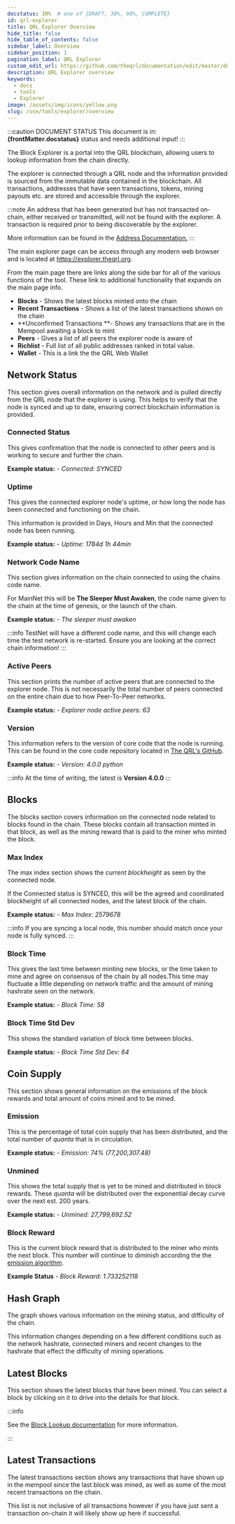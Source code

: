 ```yaml
---
docstatus: 30%  # one of {DRAFT, 30%, 90%, COMPLETE}
id: qrl-explorer
title: QRL Explorer Overview
hide_title: false
hide_table_of_contents: false
sidebar_label: Overview
sidebar_position: 1
pagination_label: QRL Explorer
custom_edit_url: https://github.com/theqrl/documentation/edit/master/docs/basics/what-is-qrl.md
description: QRL Explorer overview
keywords:
  - docs
  - tools
  - Explorer
image: /assets/img/icons/yellow.png
slug: /use/tools/explorer/overview
---
```


:::caution DOCUMENT STATUS 
<span>This document is in: <b>{frontMatter.docstatus}</b> status and needs additional input!</span>
:::

The Block Explorer is a portal into the QRL blockchain, allowing users to lookup information from the chain directly.

The explorer is connected through a QRL node and the information provided is sourced from the immutable data contained in the blockchain. All transactions, addresses that have seen transactions, tokens, mining payouts etc. are stored and accessible through the explorer. 

:::note
An address that has been generated but has not transacted on-chain, either received or transmitted, will not be found with the explorer. A transaction is required prior to being discoverable by the explorer.

More information can be found in the [Address Documentation.](/use/wallet/check-balance)
:::

The main explorer page can be access through any modern web browser and is located at https://explorer.theqrl.org. 

From the main page there are links along the side bar for all of the various functions of the tool. These link to additional functionality that expands on the main page info.

- **Blocks** - Shows the latest blocks minted onto the chain
- **Recent Transactions** - Shows a list of the latest transactions shown on the chain
- **Unconfirmed Transactions **- Shows any transactions that are in the Mempool awaiting a block to mint
- **Peers** - Gives a list of all peers the explorer node is aware of
- **Richlist** - Full list of all public addresses ranked in total value.
- **Wallet** - This is a link the the QRL Web Wallet



## Network Status

This section gives overall information on the network and is pulled directly from the QRL node that the explorer is using. This helps to verify that the node is synced and up to date, ensuring correct blockchain information is provided.


### Connected Status

This gives confirmation that the node is connected to other peers and is working to secure and further the chain. 

**Example status:** - *Connected: SYNCED*


### Uptime

This gives the connected explorer node's uptime, or how long the node has been connected and functioning on the chain.

This information is provided in Days, Hours and Min that the connected node has been running.

**Example status:** - *Uptime: 1784d 1h 44min*

### Network Code Name

This section gives information on the chain connected to using the chains code name.

For MainNet this will be **The Sleeper Must Awaken**, the code name given to the chain at the time of genesis, or the launch of the chain.

**Example status:** - *The sleeper must awaken*

:::info
TestNet will have a different code name, and this will change each time the test network is re-started. Ensure you are looking at the correct chain information!
:::


### Active Peers

This section prints the number of active peers that are connected to the explorer node. This is not necessarily the total number of peers connected on the entire chain due to how Peer-To-Peer networks.

**Example status:** - *Explorer node active peers: 63*


### Version 

This information refers to the version of core code that the node is running. This can be found in the core code repository located in [The QRL's GitHub](https://github.com/theqrl/qrl). 


**Example status:** - *Version: 4.0.0 python*

:::info
At the time of writing, the latest is **Version 4.0.0**
:::

## Blocks

The blocks section covers information on the connected node related to blocks found in the chain. These blocks contain all transaction minted in that block, as well as the mining reward that is paid to the miner who minted the block. 

### Max Index

The max index section shows the *current blockheight* as seen by the connected node. 

If the Connected status is SYNCED, this will be the agreed and coordinated blockheight of all connected nodes, and the latest block of the chain. 

**Example status:** - *Max Index: 2579678*

:::info
If you are syncing a local node, this number should match once your node is fully synced.
:::

### Block Time 

This gives the last time between minting new blocks, or the time taken to mine and agree on consensus of the chain by all nodes.This time may fluctuate a little depending on network traffic and the amount of mining hashrate seen on the network.

**Example status:** - *Block Time: 58*

### Block Time Std Dev

This shows the standard variation of block time between blocks.

**Example status:** - *Block Time Std Dev: 64*

## Coin Supply

This section shows general information on the emissions of the block rewards and total amount of coins mined and to be mined.

### Emission

This is the percentage of total coin supply that has been distributed, and the total number of $quanta$ that is in circulation.

**Example status:** - *Emission: 74% (77,200,307.48)*

### Unmined

This shows the total supply that is yet to be mined and distributed in block rewards. These $quanta$ will be distributed over the exponential decay curve over the next est. 200 years.

**Example status:** - *Unmined: 27,799,692.52*

### Block Reward

This is the current block reward that is distributed to the miner who mints the next block. This number will continue to diminish according the the [emission algorithm](/learn/qrl-emission).

**Example Status** - *Block Reward: 1.733252118*

## Hash Graph

The graph shows various information on the mining status, and difficulty of the chain.

This information changes depending on a few different conditions such as the network hashrate, connected miners and recent changes to the hashrate that effect the difficulty of mining operations. 

## Latest Blocks

This section shows the latest blocks that have been mined. You can select a block by clicking on it to drive into the details for that block.

:::info

See the [Block Lookup documentation](/use/tools/explorer/block-lookup) for more information.

:::

## Latest Transactions

The latest transactions section shows any transactions that have shown up in the mempool since the last block was mined, as well as some of the most recent transactions on the chain.

This list is not inclusive of all transactions however if you have just sent a transaction on-chain it will likely show up here if successful.

